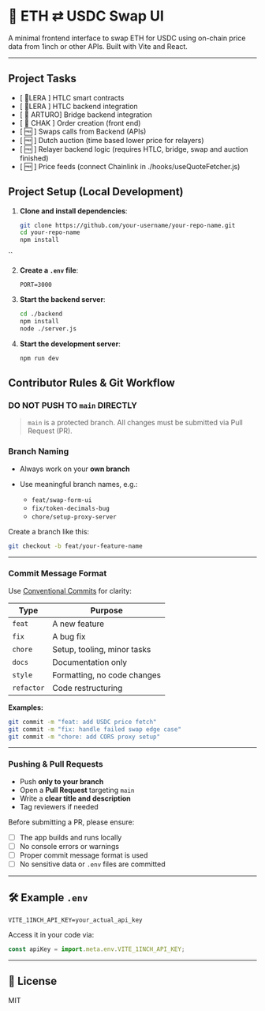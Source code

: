 # 🚀 ETH ⇄ USDC Swap UI

A minimal frontend interface to swap ETH for USDC using on-chain price data from 1inch or other APIs. Built with Vite and React.

---
##  Project Tasks
- [ 🚧LERA ] HTLC smart contracts
- [ 🚧LERA ] HTLC backend integration
- [ 🚧 ARTURO] Bridge backend integration
- [ 🚧 CHAK ] Order creation (front end)
- [ 🆓 ] Swaps calls from Backend (APIs)
- [ 🆓 ] Dutch auction (time based lower price for relayers)
- [ 🆓 ] Relayer backend logic (requires HTLC, bridge, swap and auction finished)
- [ 🆓 ] Price feeds (connect Chainlink in ./hooks/useQuoteFetcher.js)



##  Project Setup (Local Development)

1. **Clone and install dependencies**:
   ```bash
   git clone https://github.com/your-username/your-repo-name.git
   cd your-repo-name
   npm install
``

2. **Create a `.env` file**:

   ```env
   PORT=3000
   ```

3. **Start the backend server**:

   ```bash
   cd ./backend
   npm install
   node ./server.js
   ```

4. **Start the development server**:

   ```bash
   npm run dev
   ```


## Contributor Rules & Git Workflow

### DO NOT PUSH TO `main` DIRECTLY

> `main` is a protected branch. All changes must be submitted via Pull Request (PR).

### Branch Naming

* Always work on your **own branch**
* Use meaningful branch names, e.g.:

  * `feat/swap-form-ui`
  * `fix/token-decimals-bug`
  * `chore/setup-proxy-server`

Create a branch like this:

```bash
git checkout -b feat/your-feature-name
```

---

### Commit Message Format

Use [Conventional Commits](https://www.conventionalcommits.org/en/v1.0.0/) for clarity:

| Type       | Purpose                     |
| ---------- | --------------------------- |
| `feat`     | A new feature               |
| `fix`      | A bug fix                   |
| `chore`    | Setup, tooling, minor tasks |
| `docs`     | Documentation only          |
| `style`    | Formatting, no code changes |
| `refactor` | Code restructuring          |

**Examples:**

```bash
git commit -m "feat: add USDC price fetch"
git commit -m "fix: handle failed swap edge case"
git commit -m "chore: add CORS proxy setup"
```

---

### Pushing & Pull Requests

* Push **only to your branch**
* Open a **Pull Request** targeting `main`
* Write a **clear title and description**
* Tag reviewers if needed

Before submitting a PR, please ensure:

* [ ] The app builds and runs locally
* [ ] No console errors or warnings
* [ ] Proper commit message format is used
* [ ] No sensitive data or `.env` files are committed

---

## 🛠 Example `.env`

```env
VITE_1INCH_API_KEY=your_actual_api_key
```

Access it in your code via:

```js
const apiKey = import.meta.env.VITE_1INCH_API_KEY;
```

---


## 📄 License

MIT

```